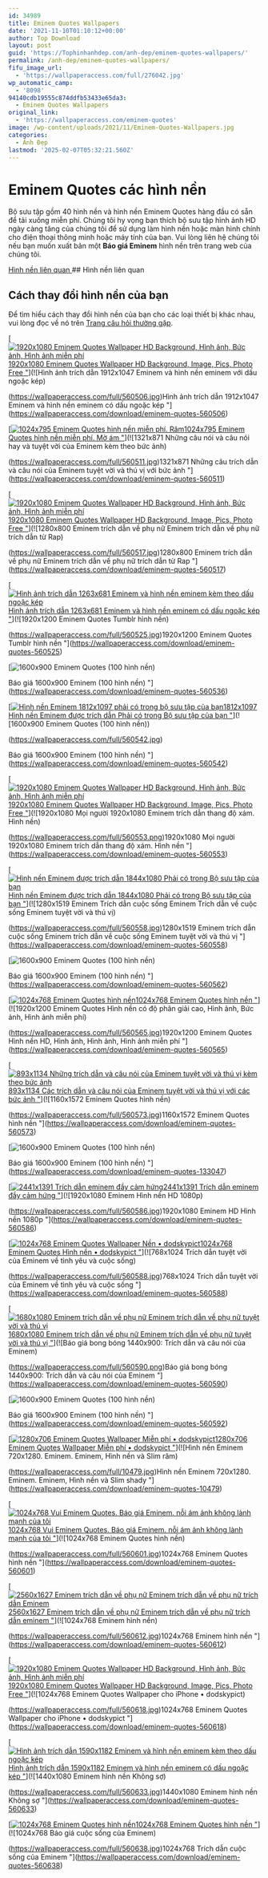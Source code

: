 ```yaml
---
id: 34989
title: Eminem Quotes Wallpapers
date: '2021-11-10T01:10:12+00:00'
author: Top Download
layout: post
guid: 'https://Tophinhanhdep.com/anh-dep/eminem-quotes-wallpapers/'
permalink: /anh-dep/eminem-quotes-wallpapers/
fifu_image_url:
  - 'https://wallpaperaccess.com/full/276042.jpg'
wp_automatic_camp:
  - '8098'
94140cdb19555c874ddfb53433e65da3:
  - Eminem Quotes Wallpapers
original_link:
  - 'https://wallpaperaccess.com/eminem-quotes'
image: /wp-content/uploads/2021/11/Eminem-Quotes-Wallpapers.jpg
categories:
  - Ảnh Đẹp
lastmod: '2025-02-07T05:32:21.560Z'
---
```

# Eminem Quotes các hình nền

Bộ sưu tập gồm 40 hình nền và hình nền Eminem Quotes hàng đầu có sẵn để tải xuống miễn phí. Chúng tôi hy vọng bạn thích bộ sưu tập hình ảnh HD ngày càng tăng của chúng tôi để sử dụng làm hình nền hoặc màn hình chính cho điện thoại thông minh hoặc máy tính của bạn. Vui lòng liên hệ chúng tôi nếu bạn muốn xuất bản một **Báo giá Eminem** hình nền trên trang web của chúng tôi.

[Hình nền liên quan ](#related) ## Hình nền liên quan

## Cách thay đổi hình nền của bạn

Để tìm hiểu cách thay đổi hình nền của bạn cho các loại thiết bị khác nhau, vui lòng đọc về nó trên [Trang câu hỏi thường gặp](https://tophinhanhdep.com/faq/).

  
[[![1920x1080 Eminem Quotes Wallpaper HD Background, Hình ảnh, Bức ảnh, Hình ảnh miễn phí](https://wallpaperaccess.com/full/276042.jpg)1920x1080 Eminem Quotes Wallpaper HD Background, Image, Pics, Photo Free "](https://wallpaperaccess.com/download/eminem-quotes-276042)](![Hình ảnh trích dẫn 1912x1047 Eminem và hình nền eminem với dấu ngoặc kép)

(https://wallpaperaccess.com/full/560506.jpg)Hình ảnh trích dẫn 1912x1047 Eminem và hình nền eminem có dấu ngoặc kép "](https://wallpaperaccess.com/download/eminem-quotes-560506)

[[![1024x795 Eminem Quotes hình nền miễn phí.  Râm](https://wallpaperaccess.com/full/560510.jpg)1024x795 Eminem Quotes hình nền miễn phí. Mờ ám "](https://wallpaperaccess.com/download/eminem-quotes-560510)](![1321x871 Những câu nói và câu nói hay và tuyệt vời của Eminem kèm theo bức ảnh)

(https://wallpaperaccess.com/full/560511.jpg)1321x871 Những câu trích dẫn và câu nói của Eminem tuyệt vời và thú vị với bức ảnh "](https://wallpaperaccess.com/download/eminem-quotes-560511)

[[![1920x1080 Eminem Quotes Wallpaper HD Background, Hình ảnh, Bức ảnh, Hình ảnh miễn phí](https://wallpaperaccess.com/full/204821.jpg)1920x1080 Eminem Quotes Wallpaper HD Background, Image, Pics, Photo Free "](https://wallpaperaccess.com/download/eminem-quotes-204821)](![1280x800 Eminem trích dẫn về phụ nữ Eminem trích dẫn về phụ nữ trích dẫn từ Rap)

(https://wallpaperaccess.com/full/560517.jpg)1280x800 Eminem trích dẫn về phụ nữ Eminem trích dẫn về phụ nữ trích dẫn từ Rap "](https://wallpaperaccess.com/download/eminem-quotes-560517)

[[![Hình ảnh trích dẫn 1263x681 Eminem và hình nền eminem kèm theo dấu ngoặc kép](https://wallpaperaccess.com/full/560518.jpg)Hình ảnh trích dẫn 1263x681 Eminem và hình nền eminem có dấu ngoặc kép "](https://wallpaperaccess.com/download/eminem-quotes-560518)](![1920x1200 Eminem Quotes Tumblr hình nền)

(https://wallpaperaccess.com/full/560525.jpg)1920x1200 Eminem Quotes Tumblr hình nền "](https://wallpaperaccess.com/download/eminem-quotes-560525)

[![1600x900 Eminem Quotes (100 hình nền)](https://wallpaperaccess.com/full/560536.jpg)

Báo giá 1600x900 Eminem (100 hình nền) "](https://wallpaperaccess.com/download/eminem-quotes-560536)

[[![Hình nền Eminem 1812x1097 phải có trong bộ sưu tập của bạn](https://wallpaperaccess.com/full/560539.jpg)1812x1097 Hình nền Eminem được trích dẫn Phải có trong Bộ sưu tập của bạn "](https://wallpaperaccess.com/download/eminem-quotes-560539)](![1600x900 Eminem Quotes (100 hình nền))

(https://wallpaperaccess.com/full/560542.jpg)

Báo giá 1600x900 Eminem (100 hình nền) "](https://wallpaperaccess.com/download/eminem-quotes-560542)

[[![1920x1080 Eminem Quotes Wallpaper HD Background, Hình ảnh, Bức ảnh, Hình ảnh miễn phí](https://wallpaperaccess.com/full/560550.jpg)1920x1080 Eminem Quotes Wallpaper HD Background, Image, Pics, Photo Free "](https://wallpaperaccess.com/download/eminem-quotes-560550)](![1920x1080 Mọi người 1920x1080 Eminem trích dẫn thang độ xám.  Hình nền)

(https://wallpaperaccess.com/full/560553.png)1920x1080 Mọi người 1920x1080 Eminem trích dẫn thang độ xám. Hình nền "](https://wallpaperaccess.com/download/eminem-quotes-560553)

[[![Hình nền Eminem được trích dẫn 1844x1080 Phải có trong Bộ sưu tập của bạn](https://wallpaperaccess.com/full/275992.jpg)Hình nền Eminem được trích dẫn 1844x1080 Phải có trong Bộ sưu tập của bạn "](https://wallpaperaccess.com/download/eminem-quotes-275992)](![1280x1519 Eminem Trích dẫn cuộc sống Eminem Trích dẫn về cuộc sống Eminem tuyệt vời và thú vị)

(https://wallpaperaccess.com/full/560558.jpg)1280x1519 Eminem trích dẫn cuộc sống Eminem trích dẫn về cuộc sống Eminem tuyệt vời và thú vị "](https://wallpaperaccess.com/download/eminem-quotes-560558)

[![1600x900 Eminem Quotes (100 hình nền)](https://wallpaperaccess.com/full/560562.jpg)

Báo giá 1600x900 Eminem (100 hình nền) "](https://wallpaperaccess.com/download/eminem-quotes-560562)

[[![1024x768 Eminem Quotes hình nền](https://wallpaperaccess.com/full/560564.jpg)1024x768 Eminem Quotes hình nền "](https://wallpaperaccess.com/download/eminem-quotes-560564)](![1920x1200 Eminem Quotes Hình nền có độ phân giải cao, Hình ảnh, Bức ảnh, Hình ảnh miễn phí)

(https://wallpaperaccess.com/full/560565.jpg)1920x1200 Eminem Quotes Hình nền HD, Hình ảnh, Hình ảnh, Hình ảnh miễn phí "](https://wallpaperaccess.com/download/eminem-quotes-560565)

[[![893x1134 Những trích dẫn và câu nói của Eminem tuyệt vời và thú vị kèm theo bức ảnh](https://wallpaperaccess.com/full/560569.jpg)893x1134 Các trích dẫn và câu nói của Eminem tuyệt vời và thú vị với các bức ảnh "](https://wallpaperaccess.com/download/eminem-quotes-560569)](![1160x1572 Eminem Quotes hình nền)

(https://wallpaperaccess.com/full/560573.jpg)1160x1572 Eminem Quotes hình nền "](https://wallpaperaccess.com/download/eminem-quotes-560573)

[![1600x900 Eminem Quotes (100 hình nền)](https://wallpaperaccess.com/full/133047.jpg)

Báo giá 1600x900 Eminem (100 hình nền) "](https://wallpaperaccess.com/download/eminem-quotes-133047)

[[![2441x1391 Trích dẫn eminem đầy cảm hứng](https://wallpaperaccess.com/full/560583.jpg)2441x1391 Trích dẫn eminem đầy cảm hứng "](https://wallpaperaccess.com/download/eminem-quotes-560583)](![1920x1080 Eminem Hình nền HD 1080p)

(https://wallpaperaccess.com/full/560586.jpg)1920x1080 Eminem HD Hình nền 1080p "](https://wallpaperaccess.com/download/eminem-quotes-560586)

[[![1024x768 Eminem Quotes Wallpaper Nền • dodskypict](https://wallpaperaccess.com/full/560587.jpg)1024x768 Eminem Quotes Hình nền • dodskypict "](https://wallpaperaccess.com/download/eminem-quotes-560587)](![768x1024 Trích dẫn tuyệt vời của Eminem về tình yêu và cuộc sống)

(https://wallpaperaccess.com/full/560588.jpg)768x1024 Trích dẫn tuyệt vời của Eminem về tình yêu và cuộc sống "](https://wallpaperaccess.com/download/eminem-quotes-560588)

[[![1680x1080 Eminem trích dẫn về phụ nữ Eminem trích dẫn về phụ nữ tuyệt vời và thú vị](https://wallpaperaccess.com/full/560589.jpg)1680x1080 Eminem trích dẫn về phụ nữ Eminem trích dẫn về phụ nữ tuyệt vời và thú vị "](https://wallpaperaccess.com/download/eminem-quotes-560589)](![Báo giá bong bóng 1440x900: Trích dẫn và câu nói của Eminem)

(https://wallpaperaccess.com/full/560590.png)Báo giá bong bóng 1440x900: Trích dẫn và câu nói của Eminem "](https://wallpaperaccess.com/download/eminem-quotes-560590)

 [![1600x900 Eminem Quotes (100 hình nền)](https://wallpaperaccess.com/full/560592.jpg)

Báo giá 1600x900 Eminem (100 hình nền) "](https://wallpaperaccess.com/download/eminem-quotes-560592)

[[![1280x706 Eminem Quotes Wallpaper Miễn phí • dodskypict](https://wallpaperaccess.com/full/560595.png)1280x706 Eminem Quotes Wallpaper Miễn phí • dodskypict "](https://wallpaperaccess.com/download/eminem-quotes-560595)](![Hình nền Eminem 720x1280.  Eminem.  Eminem, Hình nền và Slim râm)

(https://wallpaperaccess.com/full/10479.jpg)Hình nền Eminem 720x1280. Eminem. Eminem, Hình nền và Slim shady "](https://wallpaperaccess.com/download/eminem-quotes-10479)

[[![1024x768 Vui Eminem Quotes.  Báo giá Eminem.  nỗi ám ảnh không lành mạnh của tôi](https://wallpaperaccess.com/full/560599.jpg)1024x768 Vui Eminem Quotes. Báo giá Eminem. nỗi ám ảnh không lành mạnh của tôi "](https://wallpaperaccess.com/download/eminem-quotes-560599)](![1024x768 Eminem Quotes hình nền)

(https://wallpaperaccess.com/full/560601.jpg)1024x768 Eminem Quotes hình nền "](https://wallpaperaccess.com/download/eminem-quotes-560601)

[[![2560x1627 Eminem trích dẫn về phụ nữ Eminem trích dẫn về phụ nữ trích dẫn Eminem](https://wallpaperaccess.com/full/560608.jpg)2560x1627 Eminem trích dẫn về phụ nữ Eminem trích dẫn về phụ nữ trích dẫn eminem "](https://wallpaperaccess.com/download/eminem-quotes-560608)](![1024x768 Eminem hình nền)

(https://wallpaperaccess.com/full/560612.jpg)1024x768 Eminem hình nền "](https://wallpaperaccess.com/download/eminem-quotes-560612)

[[![1920x1080 Eminem Quotes Wallpaper HD Background, Hình ảnh, Bức ảnh, Hình ảnh miễn phí](https://wallpaperaccess.com/full/560615.jpg)1920x1080 Eminem Quotes Wallpaper HD Background, Image, Pics, Photo Free "](https://wallpaperaccess.com/download/eminem-quotes-560615)](![1024x768 Eminem Quotes Wallpaper cho iPhone • dodskypict)

(https://wallpaperaccess.com/full/560618.jpg)1024x768 Eminem Quotes Wallpaper cho iPhone • dodskypict "](https://wallpaperaccess.com/download/eminem-quotes-560618)

[[![Hình ảnh trích dẫn 1590x1182 Eminem và hình nền eminem kèm theo dấu ngoặc kép](https://wallpaperaccess.com/full/560622.jpg)Hình ảnh trích dẫn 1590x1182 Eminem và hình nền eminem có dấu ngoặc kép "](https://wallpaperaccess.com/download/eminem-quotes-560622)](![1440x1080 Eminem hình nền Không sợ)

(https://wallpaperaccess.com/full/560633.jpg)1440x1080 Eminem hình nền Không sợ "](https://wallpaperaccess.com/download/eminem-quotes-560633)

[[![1024x768 Eminem Quotes hình nền](https://wallpaperaccess.com/full/560634.jpg)1024x768 Eminem Quotes hình nền "](https://wallpaperaccess.com/download/eminem-quotes-560634)](![1024x768 Báo giá cuộc sống của Eminem)

(https://wallpaperaccess.com/full/560638.jpg)1024x768 Trích dẫn cuộc sống của Eminem "](https://wallpaperaccess.com/download/eminem-quotes-560638)
